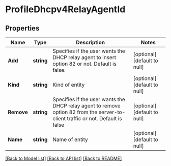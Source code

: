 # ProfileDhcpv4RelayAgentId

## Properties
Name | Type | Description | Notes
------------ | ------------- | ------------- | -------------
**Add** | **string** | Specifies if the user wants the DHCP relay agent to insert option 82 or not. Default is false. | [optional] [default to null]
**Kind** | **string** | Kind of entity | [optional] [default to null]
**Remove** | **string** | Specifies if the user wants the DHCP relay agent to remove option 82 from the server-to-client traffic or not. Default is false | [optional] [default to null]
**Name** | **string** | Name of entity | [optional] [default to null]

[[Back to Model list]](../README.md#documentation-for-models) [[Back to API list]](../README.md#documentation-for-api-endpoints) [[Back to README]](../README.md)


